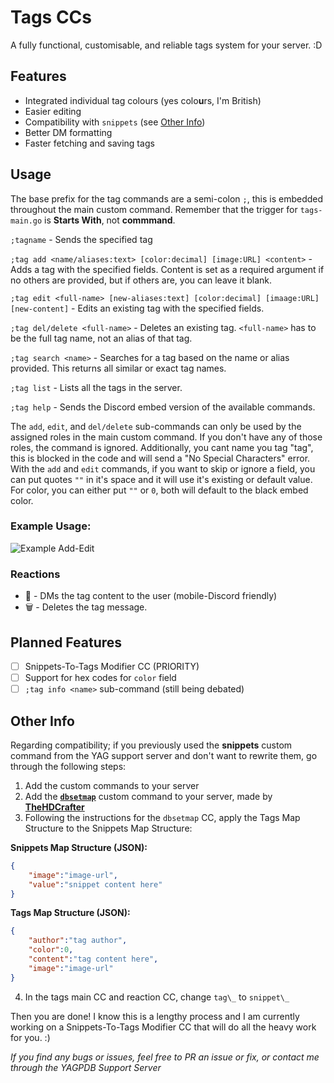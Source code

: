 # Tags CCs
A fully functional, customisable, and reliable tags system for your server. :D

## Features
- Integrated individual tag colours (yes colo**u**rs, I'm British)
- Easier editing
- Compatibility with `snippets` (see [Other Info](#Other-Info))
- Better DM formatting
- Faster fetching and saving tags

## Usage
The base prefix for the tag commands are a semi-colon `;`, this is embedded throughout the main custom command. Remember that the trigger for `tags-main.go` is **Starts With**, not **commmand**.

`;tagname` - Sends the specified tag

`;tag add <name/aliases:text> [color:decimal] [image:URL] <content>` - Adds a tag with the specified fields. Content is set as a required argument if no others are provided, but if others are, you can leave it blank.

`;tag edit <full-name> [new-aliases:text] [color:decimal] [imaage:URL] [new-content]` - Edits an existing tag with the specified fields.

`;tag del/delete <full-name>` - Deletes an existing tag. `<full-name>` has to be the full tag name, not an alias of that tag.

`;tag search <name>` - Searches for a tag based on the name or alias provided. This returns all similar or exact tag names.

`;tag list` - Lists all the tags in the server.

`;tag help` - Sends the Discord embed version of the available commands.

The `add`, `edit`, and `del/delete` sub-commands can only be used by the assigned roles in the main custom command. If you don't have any of those roles, the command is ignored. Additionally, you cant name you tag "tag", this is blocked in the code and will send a "No Special Characters" error. With the `add` and `edit` commands, if you want to skip or ignore a field, you can put quotes `""` in it's space and it will use it's existing or default value. For color, you can either put `""` or `0`, both will default to the black embed color.

### Example Usage:
![Example Add-Edit](https://cdn.discordapp.com/attachments/783061830842974280/790358250809065542/cBUdMGPG8p.gif)

### Reactions
- 📱 - DMs the tag content to the user (mobile-Discord friendly)
- 🗑 - Deletes the tag message.

## Planned Features
- [ ] Snippets-To-Tags Modifier CC (PRIORITY)
- [ ] Support for hex codes for `color` field
- [ ] `;tag info <name>` sub-command (still being debated)

## Other Info
Regarding compatibility; if you previously used the **snippets** custom command from the YAG support server and don't want to rewrite them, go through the following steps:

1. Add the custom commands to your server
2. Add the [**`dbsetmap`**](https://github.com/TheHDCrafter/yagpdb-cc/blob/master/Crafter's%20db%20shit/map/dbsetmap.gotmpl) custom command to your server, made by [**TheHDCrafter**](https://github.com/TheHDCrafter)
3. Following the instructions for the `dbsetmap` CC, apply the Tags Map Structure to the Snippets Map Structure:

**Snippets Map Structure (JSON):**
```json
{
    "image":"image-url",
    "value":"snippet content here"
}
```

**Tags Map Structure (JSON):**
```json
{
    "author":"tag author",
    "color":0,
    "content":"tag content here",
    "image":"image-url"
}
```
4. In the tags main CC and reaction CC, change `tag\_` to `snippet\_`

Then you are done! I know this is a lengthy process and I am currently working on a Snippets-To-Tags Modifier CC that will do all the heavy work for you. :)

*If you find any bugs or issues, feel free to PR an issue or fix, or contact me through the YAGPDB Support Server*
